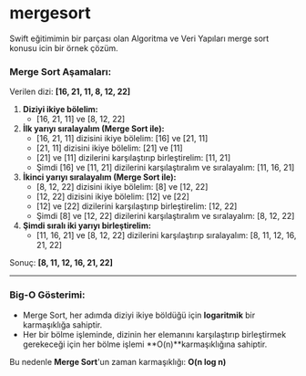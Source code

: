 # mergesort
Swift eğitimimin bir parçası olan Algoritma ve Veri Yapıları merge sort konusu icin bir örnek çözüm.

### **Merge Sort** Aşamaları:

Verilen dizi: **[16, 21, 11, 8, 12, 22]**

1. **Diziyi ikiye bölelim:**
    - [16, 21, 11] ve [8, 12, 22]
2. **İlk yarıyı sıralayalım (Merge Sort ile):**
    - [16, 21, 11] dizisini ikiye bölelim: [16] ve [21, 11]
    - [21, 11] dizisini ikiye bölelim: [21] ve [11]
    - [21] ve [11] dizilerini karşılaştırıp birleştirelim: [11, 21]
    - Şimdi [16] ve [11, 21] dizilerini karşılaştıralım ve sıralayalım: [11, 16, 21]
3. **İkinci yarıyı sıralayalım (Merge Sort ile):**
    - [8, 12, 22] dizisini ikiye bölelim: [8] ve [12, 22]
    - [12, 22] dizisini ikiye bölelim: [12] ve [22]
    - [12] ve [22] dizilerini karşılaştırıp birleştirelim: [12, 22]
    - Şimdi [8] ve [12, 22] dizilerini karşılaştıralım ve sıralayalım: [8, 12, 22]
4. **Şimdi sıralı iki yarıyı birleştirelim:**
    - [11, 16, 21] ve [8, 12, 22] dizilerini karşılaştırıp sıralayalım: [8, 11, 12, 16, 21, 22]

Sonuç: **[8, 11, 12, 16, 21, 22]**

---

### **Big-O Gösterimi:**

- Merge Sort, her adımda diziyi ikiye böldüğü için **logaritmik** bir karmaşıklığa sahiptir.
- Her bir bölme işleminde, dizinin her elemanını karşılaştırıp birleştirmek gerekeceği için her bölme işlemi **O(n)**karmaşıklığına sahiptir.

Bu nedenle **Merge Sort**'un zaman karmaşıklığı: **O(n log n)**

